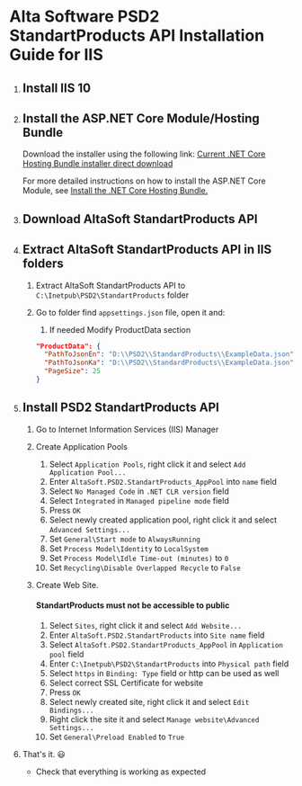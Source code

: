 # Alta Software PSD2 StandartProducts API Installation Guide for IIS

1. ## Install IIS 10

1. ## Install the ASP.NET Core Module/Hosting Bundle

    Download the installer using the following link:
    [Current .NET Core Hosting Bundle installer direct download](https://dotnet.microsoft.com/permalink/dotnetcore-current-windows-runtime-bundle-installer)

    For more detailed instructions on how to install the ASP.NET Core Module, see [Install the .NET Core Hosting Bundle.](https://docs.microsoft.com/en-us/aspnet/core/host-and-deploy/iis/hosting-bundle?view=aspnetcore-5.0)

    
1. ## Download AltaSoft StandartProducts API 

1. ## Extract AltaSoft StandartProducts API in IIS folders
    
    1. Extract AltaSoft StandartProducts API to ```C:\Inetpub\PSD2\StandartProducts``` folder

    1. Go to folder find ```appsettings.json``` file, open it and:
        1.  If needed Modify ProductData section
        ```json 
        "ProductData": {
          "PathToJsonEn": "D:\\PSD2\\StandardProducts\\ExampleData.json",
          "PathToJsonKa": "D:\\PSD2\\StandardProducts\\ExampleData.json",
          "PageSize": 25
        }
        ```
  
1. ## Install PSD2 StandartProducts API

    1. Go to Internet Information Services (IIS) Manager
    1. Create Application Pools
        1. Select ```Application Pools```, right click it and select ```Add Application Pool...```
        1. Enter ```AltaSoft.PSD2.StandartProducts_AppPool``` into ```name``` field
        1. Select ```No Managed Code``` in ```.NET CLR version``` field
        1. Select ```Integrated``` in ```Managed pipeline mode``` field
        1. Press ```OK```
        1. Select newly created application pool, right click it and select ```Advanced Settings...```
        1. Set ```General\Start mode``` to ```AlwaysRunning```
        1. Set ```Process Model\Identity``` to ```LocalSystem```
        1. Set ```Process Model\Idle Time-out (minutes)``` to ```0```
        1. Set ```Recycling\Disable Overlapped Recycle``` to ```False```

      

    1. Create Web Site. 

        #### StandartProducts  **must not be accessible to public**
        1. Select ```Sites```, right click it and select ```Add Website...```
        1. Enter ```AltaSoft.PSD2.StandartProducts``` into ```Site name``` field
        1. Select ```AltaSoft.PSD2.StandartProducts_AppPool``` in ```Application pool``` field
        1. Enter ```C:\Inetpub\PSD2\StandartProducts``` into ```Physical path``` field
        1. Select ```https``` in ```Binding: Type``` field or http can be used as well
        1. Select correct SSL Certificate for website
        1. Press ```OK```
        1. Select newly created site, right click it and select ```Edit Bindings...```
        1. Right click the site it and select ```Manage website\Advanced Settings...```
        1. Set ```General\Preload Enabled``` to  ```True```



1.  That's it. :smiley:
    * Check that everything is working as expected

